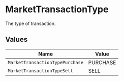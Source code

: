 # MarketTransactionType

The type of transaction.


## Values

| Name                            | Value                           |
| ------------------------------- | ------------------------------- |
| `MarketTransactionTypePurchase` | PURCHASE                        |
| `MarketTransactionTypeSell`     | SELL                            |